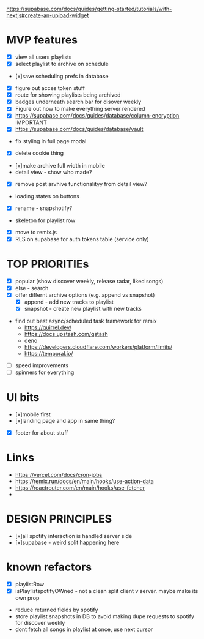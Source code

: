 https://supabase.com/docs/guides/getting-started/tutorials/with-nextjs#create-an-upload-widget

# MVP features

- [x] view all users playlists
- [x] select playlist to archive on schedule
- [x]save scheduling prefs in database
- [x] figure out acces token stuff
- [x] route for showing playlists being archived
- [x] badges underneath search bar for disover weekly
- [x] Figure out how to make everything server rendered
- [x] https://supabase.com/docs/guides/database/column-encryption IMPORTANT
- [x] https://supabase.com/docs/guides/database/vault
- fix styling in full page modal
- [x] delete cookie thing
- [x]make archive full width in mobile
- detail view - show who made?
- [x] remove post arvhive functionalityy from detail view?
- loading states on buttons
- [x] rename - snapshotify?
- skeleton for playlist row
- [x] move to remix.js
- [x] RLS on supabase for auth tokens table (service only)

# TOP PRIORITIEs

- [x] popular (show discover weekly, release radar, liked songs)
- [x] else - search
- [x] offer differnt archive options (e.g. append vs snapshot)
  - [x] append - add new tracks to playlist
  - [x] snapshot - create new playlist with new tracks
- find out best async/scheduled task framework for remix
  - https://quirrel.dev/
  - https://docs.upstash.com/qstash
  - deno
  - https://developers.cloudflare.com/workers/platform/limits/
  - https://temporal.io/ 
- [ ] speed improvements
- [ ] spinners for everything

# UI bits

- [x]mobile first
- [x]landing page and app in same thing?
- [x] footer for about stuff

# Links

- https://vercel.com/docs/cron-jobs
- https://remix.run/docs/en/main/hooks/use-action-data
- https://reactrouter.com/en/main/hooks/use-fetcher
-

# DESIGN PRINCIPLES

- [x]all spotify interaction is handled server side
- [x]supabase - weird split happening here

# known refactors

- [x] playlistRow
- [x] isPlaylistspotifyOWned - not a clean split client v server. maybe make its own prop
- reduce returned fields by spotify
- store playlist snapshots in DB to avoid making dupe requests to spotify for discover weekly
- dont fetch all songs in playlist at once, use next cursor
